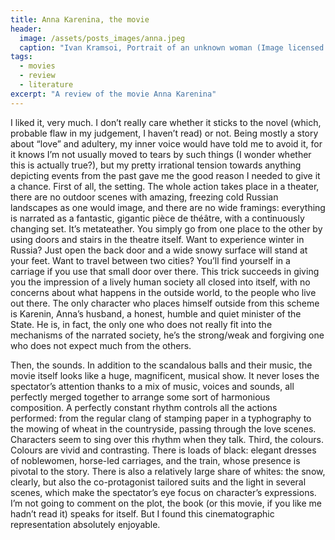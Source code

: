 ```yaml
---
title: Anna Karenina, the movie
header:
  image: /assets/posts_images/anna.jpeg
  caption: "Ivan Kramsoi, Portrait of an unknown woman (Image licensed under the Public Domain terms)"
tags:
  - movies
  - review
  - literature
excerpt: "A review of the movie Anna Karenina"
---
```


I liked it, very much. I don’t really care whether it sticks to the novel (which, probable flaw in my judgement, I haven’t read) or not. Being mostly a story about “love” and adultery, my inner voice would have told me to avoid it, for it knows I’m not usually moved to tears by such things (I wonder whether this is actually true?), but my pretty irrational tension towards anything depicting events from the past gave me the good reason I needed to give it a chance.
First of all, the setting.
The whole action takes place in a theater, there are no outdoor scenes with amazing, freezing cold Russian landscapes as one would image, and there are no wide framings: everything is narrated as a fantastic, gigantic pièce de théâtre, with a continuously changing set. It’s metateather. You simply go from one place to the other by using doors and stairs in the theatre itself. Want to experience winter in Russia? Just open the back door and a wide snowy surface will stand at your feet. Want to travel between two cities? You’ll find yourself in a carriage if you use that small door over there. This trick succeeds in giving you the impression of a lively human society all closed into itself, with no concerns about what happens in the outside world, to the people who live out there. The only character who places himself outside from this scheme is Karenin, Anna’s husband, a honest, humble and quiet minister of the State. He is, in fact, the only one who does not really fit into the mechanisms of the narrated society, he’s the strong/weak and forgiving one who does not expect much from the others.

Then, the sounds.
In addition to the scandalous balls and their music, the movie itself looks like a huge, magnificent, musical show. It never loses the spectator’s attention thanks to a mix of music, voices and sounds, all perfectly merged together to arrange some sort of harmonious composition. A perfectly constant rhythm controls all the actions performed: from the regular clang of stamping paper in a typhography to the mowing of wheat in the countryside, passing through the love scenes. Characters seem to sing over this rhythm when they talk.
Third, the colours.
Colours are vivid and contrasting. There is loads of black: elegant dresses of noblewomen, horse-led carriages, and the train, whose presence is pivotal to the story. There is also a relatively large share of whites: the snow, clearly, but also the co-protagonist tailored suits and the light in several scenes, which make the spectator’s eye focus on character’s expressions.
I’m not going to comment on the plot, the book (or this movie, if you like me hadn’t read it) speaks for itself. But I found this cinematographic representation absolutely enjoyable.
